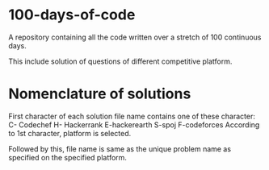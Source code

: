# 100-days-of-code


A repository containing all the code written over a stretch of 100 continuous days.

This include solution of questions of different competitive platform.

# Nomenclature of solutions


First character of each solution file name contains one of these character:
C- Codechef
H- Hackerrank
E-hackerearth
S-spoj
F-codeforces
      According to 1st character, platform is selected.

Followed by this, file name is same as the unique problem name as specified on the specified platform.
